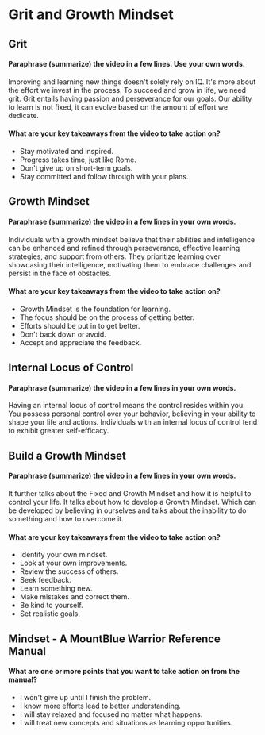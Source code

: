 # Grit and Growth Mindset

## Grit

####  Paraphrase (summarize) the video in a few lines. Use your own words.
Improving and learning new things doesn't solely rely on IQ. It's more about the effort we invest in the process. To succeed and grow in life, we need grit. Grit entails having passion and perseverance for our goals. Our ability to learn is not fixed, it can evolve based on the amount of effort we dedicate.

#### What are your key takeaways from the video to take action on?
- Stay motivated and inspired.
- Progress takes time, just like Rome.
- Don't give up on short-term goals.
- Stay committed and follow through with your plans.

## Growth Mindset

#### Paraphrase (summarize) the video in a few lines in your own words.
Individuals with a growth mindset believe that their abilities and intelligence can be enhanced and refined through perseverance, effective learning strategies, and support from others.
They prioritize learning over showcasing their intelligence, motivating them to embrace challenges and persist in the face of obstacles.

#### What are your key takeaways from the video to take action on?
- Growth Mindset is the foundation for learning.
- The focus should be on the process of getting better.
- Efforts should be put in to get better.
- Don't back down or avoid.
- Accept and appreciate the feedback.

##  Internal Locus of Control
#### Paraphrase (summarize) the video in a few lines in your own words.
Having an internal locus of control means the control resides within you. You possess personal control over your behavior, believing in your ability to shape your life and actions. Individuals with an internal locus of control tend to exhibit greater self-efficacy.

## Build a Growth Mindset
#### Paraphrase (summarize) the video in a few lines in your own words.
It further talks about the Fixed and Growth Mindset and how it is helpful to control your life. It talks about how to develop a Growth Mindset. Which can be developed by believing in ourselves and talks about the inability to do something and how to overcome it.

#### What are your key takeaways from the video to take action on?
- Identify your own mindset.
- Look at your own improvements.
- Review the success of others.
- Seek feedback.
- Learn something new.
- Make mistakes and correct them.
- Be kind to yourself.
- Set realistic goals.

## Mindset - A MountBlue Warrior Reference Manual
#### What are one or more points that you want to take action on from the manual?
- I won't give up until I finish the problem.
- I know more efforts lead to better understanding.
- I will stay relaxed and focused no matter what happens.
- I will treat new concepts and situations as learning opportunities.
